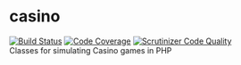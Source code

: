 # casino
[![Build Status](https://travis-ci.org/delboy1978uk/casino.png?branch=master)](https://travis-ci.org/delboy1978uk/casino) [![Code Coverage](https://scrutinizer-ci.com/g/delboy1978uk/casino/badges/coverage.png?b=master)](https://scrutinizer-ci.com/g/delboy1978uk/casino/?branch=master) [![Scrutinizer Code Quality](https://scrutinizer-ci.com/g/delboy1978uk/casino/badges/quality-score.png?b=master)](https://scrutinizer-ci.com/g/delboy1978uk/casino/?branch=master) <br />
Classes for simulating Casino games in PHP
